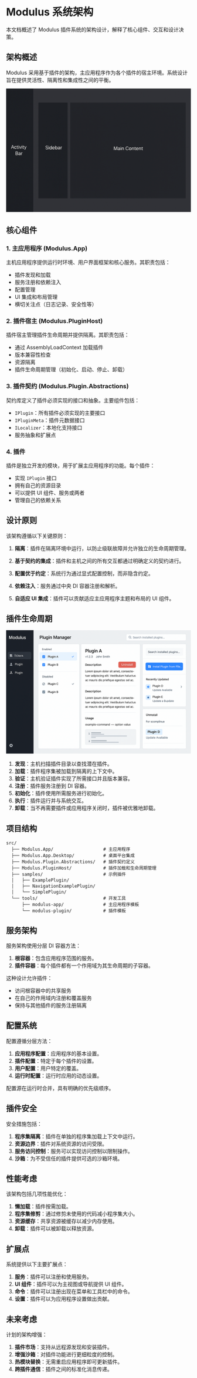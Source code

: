 # Modulus 系统架构

本文档概述了 Modulus 插件系统的架构设计，解释了核心组件、交互和设计决策。

## 架构概述

Modulus 采用基于插件的架构，主应用程序作为各个插件的宿主环境。系统设计旨在提供灵活性、隔离性和集成性之间的平衡。

![系统架构图](../../../Images/layout.png)

## 核心组件

### 1. 主应用程序 (Modulus.App)

主机应用程序提供运行时环境、用户界面框架和核心服务。其职责包括：

- 插件发现和加载
- 服务注册和依赖注入
- 配置管理
- UI 集成和布局管理
- 横切关注点（日志记录、安全性等）

### 2. 插件宿主 (Modulus.PluginHost)

插件宿主管理插件生命周期并提供隔离。其职责包括：

- 通过 AssemblyLoadContext 加载插件
- 版本兼容性检查
- 资源隔离
- 插件生命周期管理（初始化、启动、停止、卸载）

### 3. 插件契约 (Modulus.Plugin.Abstractions)

契约库定义了插件必须实现的接口和抽象。主要组件包括：

- `IPlugin`：所有插件必须实现的主要接口
- `IPluginMeta`：插件元数据接口
- `ILocalizer`：本地化支持接口
- 服务抽象和扩展点

### 4. 插件

插件是独立开发的模块，用于扩展主应用程序的功能。每个插件：

- 实现 `IPlugin` 接口
- 拥有自己的资源目录
- 可以提供 UI 组件、服务或两者
- 管理自己的依赖关系

## 设计原则

该架构遵循以下关键原则：

1. **隔离**：插件在隔离环境中运行，以防止级联故障并允许独立的生命周期管理。

2. **基于契约的集成**：插件和主机之间的所有交互都通过明确定义的契约进行。

3. **配置优于约定**：系统行为通过显式配置控制，而非隐含约定。

4. **依赖注入**：服务通过中央 DI 容器注册和解析。

5. **自适应 UI 集成**：插件可以贡献适应主应用程序主题和布局的 UI 组件。

## 插件生命周期

![插件生命周期](../../../Images/PluginManger.png)

1. **发现**：主机扫描插件目录以查找潜在插件。
2. **加载**：插件程序集被加载到隔离的上下文中。
3. **验证**：主机验证插件实现了所需接口并且版本兼容。
4. **注册**：插件服务注册到 DI 容器。
5. **初始化**：插件使用所需服务进行初始化。
6. **执行**：插件运行并与系统交互。
7. **卸载**：当不再需要插件或应用程序关闭时，插件被优雅地卸载。

## 项目结构

```
src/
  ├── Modulus.App/                   # 主应用程序
  ├── Modulus.App.Desktop/           # 桌面平台集成
  ├── Modulus.Plugin.Abstractions/   # 插件契约定义
  ├── Modulus.PluginHost/            # 插件加载和生命周期管理
  ├── samples/                       # 示例插件
  │   ├── ExamplePlugin/
  │   ├── NavigationExamplePlugin/
  │   └── SimplePlugin/
  └── tools/                         # 开发工具
      ├── modulus-app/               # 主应用程序模板
      └── modulus-plugin/            # 插件模板
```

## 服务架构

服务架构使用分层 DI 容器方法：

1. **根容器**：包含应用程序范围的服务。
2. **插件容器**：每个插件都有一个作用域为其生命周期的子容器。

这种设计允许插件：
- 访问根容器中的共享服务
- 在自己的作用域内注册和覆盖服务
- 保持与其他插件的服务注册隔离

## 配置系统

配置遵循分层方法：

1. **应用程序配置**：应用程序的基本设置。
2. **插件配置**：特定于每个插件的设置。
3. **用户配置**：用户特定的覆盖。
4. **运行时配置**：运行时应用的动态设置。

配置源在运行时合并，具有明确的优先级顺序。

## 插件安全

安全措施包括：

1. **程序集隔离**：插件在单独的程序集加载上下文中运行。
2. **资源边界**：插件对系统资源的访问受限。
3. **服务访问控制**：服务可以实现访问控制以限制操作。
4. **沙箱**：为不受信任的插件提供可选的沙箱环境。

## 性能考虑

该架构包括几项性能优化：

1. **懒加载**：插件按需加载。
2. **程序集修剪**：通过修剪未使用的代码减小程序集大小。
3. **资源缓存**：共享资源被缓存以减少内存使用。
4. **卸载**：插件可以被卸载以释放资源。

## 扩展点

系统提供以下主要扩展点：

1. **服务**：插件可以注册和使用服务。
2. **UI 组件**：插件可以为主视图或导航提供 UI 组件。
3. **命令**：插件可以注册出现在菜单和工具栏中的命令。
4. **设置**：插件可以为应用程序设置做出贡献。

## 未来考虑

计划的架构增强：

1. **插件市场**：支持从远程源发现和安装插件。
2. **增强沙箱**：对插件功能进行更细粒度的控制。
3. **热模块替换**：无需重启应用程序即可更新插件。
4. **跨插件通信**：插件之间的标准化消息传递。
